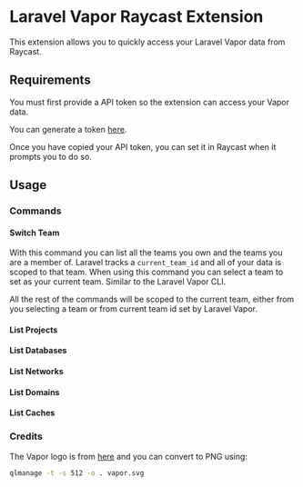 # Laravel Vapor Raycast Extension

This extension allows you to quickly access your Laravel Vapor data from Raycast.

## Requirements
You must first provide a API token so the extension can access your Vapor data. 

You can generate a token [here](https://vapor.laravel.com/app/account/api-tokens).

Once you have copied your API token, you can set it in Raycast when it prompts you to do so.


## Usage

### Commands

#### Switch Team

With this command you can list all the teams you own and the teams you are a member of. Laravel tracks a `current_team_id` and all of your data is scoped to that team. When using this command you can select a team to set as your current team. Similar to the Laravel Vapor CLI.

All the rest of the commands will be scoped to the current team, either from you selecting a team or from current team id set by Laravel Vapor.


#### List Projects

<!-- TODO -->


#### List Databases

<!-- TODO -->

#### List Networks

<!-- TODO -->

#### List Domains

<!-- TODO -->

#### List Caches

<!-- TODO -->



### Credits
The Vapor logo is from [here](https://github.com/vscode-icons/vscode-icons/blob/master/icons/file_type_vapor.svg) and you can convert to PNG using:
```bash
qlmanage -t -s 512 -o . vapor.svg
```